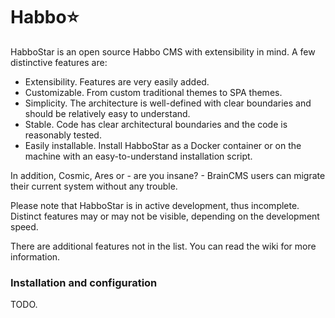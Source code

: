 # Habbo⭐

HabboStar is an open source Habbo CMS with extensibility in mind. A few distinctive features are:
- Extensibility. Features are very easily added.
- Customizable. From custom traditional themes to SPA themes. 
- Simplicity. The architecture is well-defined with clear boundaries and should be relatively easy to understand.
- Stable. Code has clear architectural boundaries and the code is reasonably tested.
- Easily installable. Install HabboStar as a Docker container or on the machine with an easy-to-understand installation script.

In addition, Cosmic, Ares or - are you insane? - BrainCMS users can migrate their current system without any trouble.

Please note that HabboStar is in active development, thus incomplete. Distinct features may or may not be visible, depending
on the development speed.

There are additional features not in the list. You can read the wiki for more information.  

### Installation and configuration
TODO.
